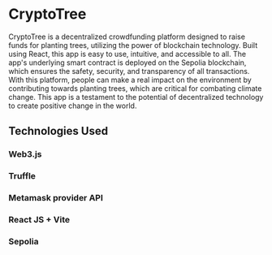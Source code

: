 # CryptoTree
CryptoTree is a decentralized crowdfunding platform designed to raise funds for planting trees, utilizing the power of blockchain technology. Built using React, this app is easy to use, intuitive, and accessible to all. The app's underlying smart contract is deployed on the Sepolia blockchain, which ensures the safety, security, and transparency of all transactions. With this platform, people can make a real impact on the environment by contributing towards planting trees, which are critical for combating climate change. This app is a testament to the potential of decentralized technology to create positive change in the world.

## Technologies Used
### Web3.js
### Truffle
### Metamask provider API
### React JS + Vite
### Sepolia
